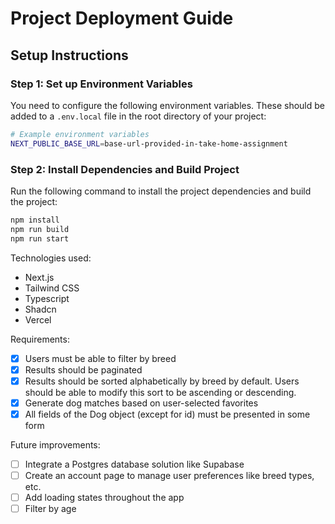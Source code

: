 # Project Deployment Guide

## Setup Instructions

### Step 1: Set up Environment Variables

You need to configure the following environment variables. These should be added to a `.env.local` file in the root directory of your project:

```bash
# Example environment variables
NEXT_PUBLIC_BASE_URL=base-url-provided-in-take-home-assignment
```

### Step 2: Install Dependencies and Build Project

Run the following command to install the project dependencies and build the project:

```bash
npm install
npm run build
npm run start
```

Technologies used:

- Next.js
- Tailwind CSS
- Typescript
- Shadcn
- Vercel

Requirements:

- [x] Users must be able to filter by breed
- [x] Results should be paginated
- [x] Results should be sorted alphabetically by breed by default. Users should be able to modify this sort to be ascending or descending.
- [x] Generate dog matches based on user-selected favorites
- [x] All fields of the Dog object (except for id) must be presented in some form

Future improvements:

- [ ] Integrate a Postgres database solution like Supabase
- [ ] Create an account page to manage user preferences like breed types, etc.
- [ ] Add loading states throughout the app
- [ ] Filter by age
